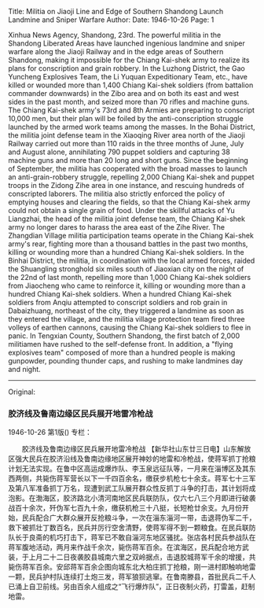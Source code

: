 Title: Militia on Jiaoji Line and Edge of Southern Shandong Launch Landmine and Sniper Warfare
Author:
Date: 1946-10-26
Page: 1

Xinhua News Agency, Shandong, 23rd. The powerful militia in the Shandong Liberated Areas have launched ingenious landmine and sniper warfare along the Jiaoji Railway and in the edge areas of Southern Shandong, making it impossible for the Chiang Kai-shek army to realize its plans for conscription and grain robbery. In the Luzhong District, the Gao Yuncheng Explosives Team, the Li Yuquan Expeditionary Team, etc., have killed or wounded more than 1,400 Chiang Kai-shek soldiers (from battalion commander downwards) in the Zibo area and on both its east and west sides in the past month, and seized more than 70 rifles and machine guns. The Chiang Kai-shek army's 73rd and 8th Armies are preparing to conscript 10,000 men, but their plan will be foiled by the anti-conscription struggle launched by the armed work teams among the masses. In the Bohai District, the militia joint defense team in the Xiaoqing River area north of the Jiaoji Railway carried out more than 110 raids in the three months of June, July and August alone, annihilating 790 puppet soldiers and capturing 38 machine guns and more than 20 long and short guns. Since the beginning of September, the militia has cooperated with the broad masses to launch an anti-grain-robbery struggle, repelling 2,000 Chiang Kai-shek and puppet troops in the Zidong Zihe area in one instance, and rescuing hundreds of conscripted laborers. The militia also strictly enforced the policy of emptying houses and clearing the fields, so that the Chiang Kai-shek army could not obtain a single grain of food. Under the skillful attacks of Yu Liangzhai, the head of the militia joint defense team, the Chiang Kai-shek army no longer dares to harass the area east of the Zihe River. The Zhangdian Village militia participation teams operate in the Chiang Kai-shek army's rear, fighting more than a thousand battles in the past two months, killing or wounding more than a hundred Chiang Kai-shek soldiers. In the Binhai District, the militia, in coordination with the local armed forces, raided the Shuangling stronghold six miles south of Jiaoxian city on the night of the 22nd of last month, repelling more than 1,000 Chiang Kai-shek soldiers from Jiaocheng who came to reinforce it, killing or wounding more than a hundred Chiang Kai-shek soldiers. When a hundred Chiang Kai-shek soldiers from Anqiu attempted to conscript soldiers and rob grain in Dabaizhuang, northeast of the city, they triggered a landmine as soon as they entered the village, and the militia village protection team fired three volleys of earthen cannons, causing the Chiang Kai-shek soldiers to flee in panic. In Tengxian County, Southern Shandong, the first batch of 2,000 militiamen have rushed to the self-defense front. In addition, a "flying explosives team" composed of more than a hundred people is making gunpowder, pounding thunder caps, and rushing to make landmines day and night.



<hr /> 

Original: 


### 胶济线及鲁南边缘区民兵展开地雷冷枪战

1946-10-26
第1版()
专栏：

　　胶济线及鲁南边缘区民兵展开地雷冷枪战
    【新华社山东廿三日电】山东解放区强大民兵在胶济沿线及鲁南边缘地区展开神妙的地雷和冷枪战，使蒋军抓丁抢粮计划无法实现。在鲁中区高运成爆炸队、李玉泉远征队等，一月来在淄博区及其东西两侧，共毙伤蒋军营长以下一千四百余名，缴获步机枪七十余支。蒋军七十三军及第八军准备抓丁万名，现遭到武工队展开群众性反抓丁斗争的打击，其计划将成泡影。在渤海区，胶济路北小清河南地区民兵联防队，仅六七八三个月即进行破袭战百十余次，歼伪军七百九十余，缴获机枪三十八挺，长短枪廿余支。九月份开始，民兵配合广大群众展开反抢粮斗争，一次在淄东淄河一带，击退蒋伪军二千，救下被抓壮丁数百名，民兵并厉行空舍清野，使蒋军得不到一颗粮食。在民兵联防队长于良斋的机巧打击下，蒋军已不敢自淄河东地区骚扰。张店各村民兵参战队在蒋军腹地活动，两月来作战千余次，毙伤蒋军百余。在滨海区，民兵配合地方武装，于上月二十二日夜袭胶县城南六里之双岭据点，击退胶城蒋军千余的增援，共毙伤蒋军百余。安邱蒋军百余企图向城东北大柏庄抓丁抢粮，刚一进村即触响地雷一颗，民兵护村队连续打土炮三发，蒋军狼狈逃窜。在鲁南滕县，首批民兵二千人已涌上自卫前线。另由百余人组成之“飞行爆炸队”，正日夜制火药，打雷盖，赶制地雷。
